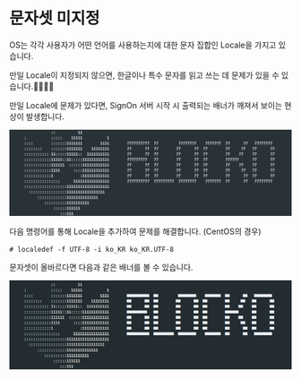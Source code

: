 # 문자셋 미지정

OS는 각각 사용자가 어떤 언어를 사용하는지에 대한 문자 집합인 Locale을 가지고 있습니다.

만일 Locale이 지정되지 않으면, 한글이나 특수 문자를 읽고 쓰는 데 문제가 있을 수 있습니다.

만일 Locale에 문제가 있다면, SignOn 서버 시작 시 출력되는 배너가 깨져서 보이는 현상이 발생합니다.

![](../../.gitbook/assets/broken-banner.png)

다음 명령어를 통해 Locale을 추가하여 문제를 해결합니다. \(CentOS의 경우\)

```text
# localedef -f UTF-8 -i ko_KR ko_KR.UTF-8
```

문자셋이 올바르다면 다음과 같은 배너를 볼 수 있습니다.

![](../../.gitbook/assets/correct-banner.png)

